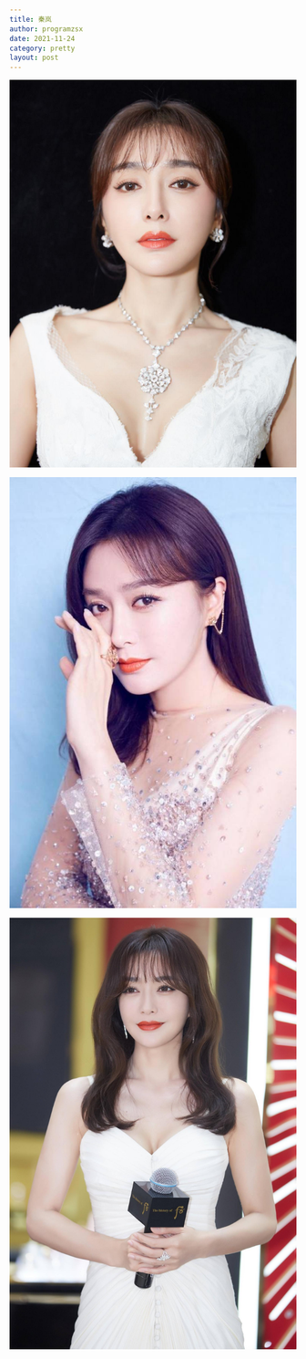 ```yaml
---
title: 秦岚
author: programzsx
date: 2021-11-24
category: pretty
layout: post
---
```


![image-20211124013747926](https://raw.githubusercontent.com/programzsx/cloudimg/master/pretty/%E7%A7%A6%E5%B2%9A/image-20211124013747926.png)

![image-20211124013803992](https://raw.githubusercontent.com/programzsx/cloudimg/master/pretty/%E7%A7%A6%E5%B2%9A/image-20211124013803992.png)

![image-20211124013817804](https://raw.githubusercontent.com/programzsx/cloudimg/master/pretty/%E7%A7%A6%E5%B2%9A/image-20211124013817804.png)